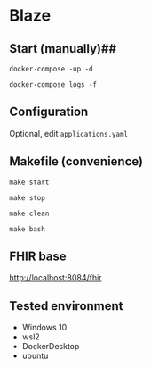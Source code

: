 # Blaze #

## Start (manually)##

`docker-compose -up -d`

`docker-compose logs -f`

## Configuration ##
Optional, edit `applications.yaml`

## Makefile (convenience) ##

`make start` 

`make stop`

`make clean`

`make bash`


## FHIR base ##

[http://localhost:8084/fhir](http://localhost:8084/fhir)

## Tested environment ##

  * Windows 10
  * wsl2
  * DockerDesktop
  * ubuntu
